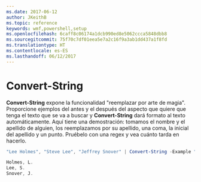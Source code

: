 ```yaml
---
ms.date: 2017-06-12
author: JKeithB
ms.topic: reference
keywords: wmf,powershell,setup
ms.openlocfilehash: 6caff8c06174a1dcb990ed8e5062ccca5848dbb8
ms.sourcegitcommit: 75f70c7df01eea5e7a2c16f9a3ab1dd437a1f8fd
ms.translationtype: HT
ms.contentlocale: es-ES
ms.lasthandoff: 06/12/2017
---
```

# <a name="convert-string"></a>Convert-String
**Convert-String** expone la funcionalidad "reemplazar por arte de magia". Proporcione ejemplos del antes y el después del aspecto que quiere que tenga el texto que se va a buscar y **Convert-String** dará formato al texto automáticamente. Aquí tiene una demostración: tomamos el nombre y el apellido de alguien, los reemplazamos por su apellido, una coma, la inicial del apellido y un punto. Pruébelo con una regex y vea cuánto tarda en hacerlo.

```powershell
"Lee Holmes", "Steve Lee", "Jeffrey Snover" | Convert-String -Example "Bill Gates=Gates, B.","John Smith=Smith, J."

Holmes, L.
Lee, S.
Snover, J.
```

